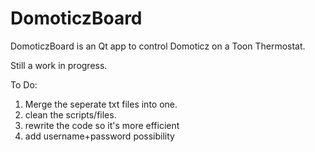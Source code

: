 # DomoticzBoard

DomoticzBoard is an Qt app to control Domoticz on a Toon Thermostat.

Still a work in progress.

To Do:
1. Merge the seperate txt files into one.
2. clean the scripts/files.
3. rewrite the code so it's more efficient
4. add username+password possibility
